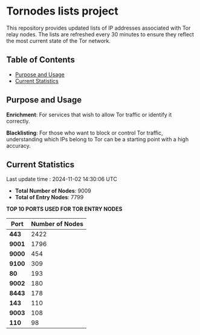 # Tornodes lists project

This repository provides updated lists of IP addresses associated with Tor relay nodes. The lists are refreshed every 30 minutes to ensure they reflect the most current state of the Tor network.

## Table of Contents

- [Purpose and Usage](#purpose-and-usage)
- [Current Statistics](#current-statistics)


## Purpose and Usage

**Enrichment**: For services that wish to allow Tor traffic or identify it correctly.

**Blacklisting**: For those who want to block or control Tor traffic, understanding which IPs belong to Tor can be a starting point with a high accuracy.

## Current Statistics

Last update time : 2024-11-02 14:30:06 UTC

- **Total Number of Nodes**: 9009
- **Total of Entry Nodes**: 7799

**TOP 10 PORTS USED FOR TOR ENTRY NODES**

| **Port** | **Number of Nodes** |
|------|-----------------|
| **443**   | 2422  |
| **9001**   | 1796  |
| **9000**   | 454  |
| **9100**   | 309  |
| **80**   | 193  |
| **9002**   | 180  |
| **8443**   | 178  |
| **143**   | 110  |
| **9003**   | 108  |
| **110**   | 98  |

